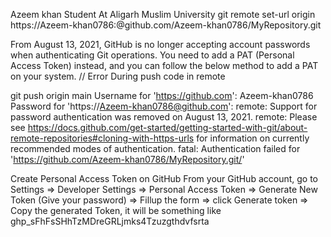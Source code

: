 Azeem khan
Student At Aligarh Muslim University
git remote set-url origin https://Azeem-khan0786:<your-token>@github.com/Azeem-khan0786/MyRepository.git

From August 13, 2021, GitHub is no longer accepting account passwords when authenticating Git operations. You need to add a PAT (Personal Access Token) instead, and you can follow the below method to add a PAT on your system.
// Error During push code in remote

git push origin main Username for 'https://github.com': Azeem-khan0786 Password for 'https://Azeem-khan0786@github.com':  remote: Support for password authentication was removed on August 13, 2021. remote: Please see https://docs.github.com/get-started/getting-started-with-git/about-remote-repositories#cloning-with-https-urls for information on currently recommended modes of authentication. fatal: Authentication failed for 'https://github.com/Azeem-khan0786/MyRepository.git/'

Create Personal Access Token on GitHub
From your GitHub account, go to Settings => Developer Settings => Personal Access Token => Generate New Token (Give your password) => Fillup the form => click Generate token => Copy the generated Token, it will be something like ghp_sFhFsSHhTzMDreGRLjmks4Tzuzgthdvfsrta
